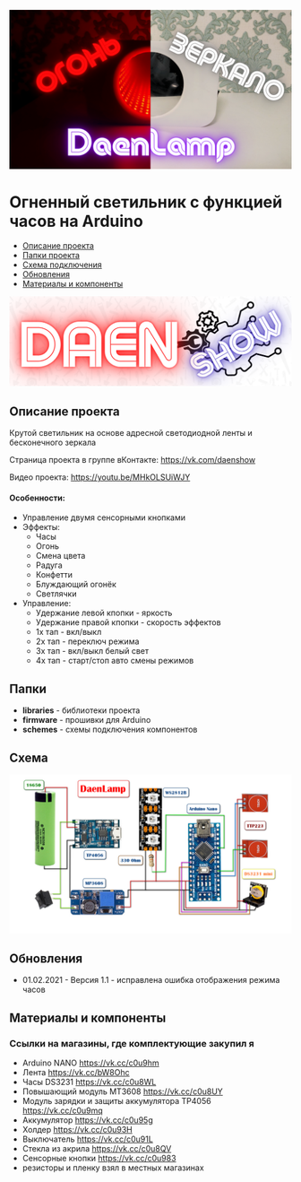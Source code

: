![PROJECT_PHOTO](https://github.com/DaenShow/DaenLamp/blob/main/foto.png)
# Огненный светильник с функцией часов на Arduino
* [Описание проекта](#chapter-0)
* [Папки проекта](#chapter-1)
* [Схема подключения](#chapter-2)
* [Обновления](#chapter-3)
* [Материалы и компоненты](#chapter-4)

![DAENSHOW_PHOTO](https://github.com/DaenShow/DaenShow/blob/main/DaenShow.png)

<a id="chapter-0"></a>
## Описание проекта
Крутой светильник на основе адресной светодиодной ленты и бесконечного зеркала 

Страница проекта в группе вКонтакте: https://vk.com/daenshow 

Видео проекта: https://youtu.be/MHkOLSUiWJY
   
#### Особенности:
- Управление двумя сенсорными кнопками
- Эффекты: 
  - Часы
  - Огонь
  - Смена цвета
  - Радуга
  - Конфетти
  - Блуждающий огонёк
  - Светлячки
- Управление:
	- Удержание левой кпопки - яркость
	- Удержание правой кпопки - скорость эффектов
	- 1х тап - вкл/выкл
	- 2х тап - переключ режима
	- 3х тап - вкл/выкл белый свет
	- 4х тап - старт/стоп авто смены режимов

<a id="chapter-1"></a>
## Папки
- **libraries** - библиотеки проекта
- **firmware** - прошивки для Arduino
- **schemes** - схемы подключения компонентов

<a id="chapter-2"></a>
## Схема
![SCHEME](https://github.com/DaenShow/DaenLamp/blob/main/schemes/Scheme.jpg)

<a id="chapter-3"></a>
## Обновления
- 01.02.2021 - Версия 1.1 - исправлена ошибка отображения режима часов

<a id="chapter-4"></a>
## Материалы и компоненты
### Ссылки на магазины, где комплектующие закупил я
- Arduino NANO https://vk.cc/c0u9hm
- Лента https://vk.cc/bW8Ohc
- Часы DS3231 https://vk.cc/c0u8WL
- Повышающий модуль MT3608 https://vk.cc/c0u8UY
- Модуль зарядки и защиты аккумулятора TP4056 https://vk.cc/c0u9mq
- Аккумулятор https://vk.cc/c0u95g
- Холдер https://vk.cc/c0u93H
- Выключатель https://vk.cc/c0u91L
- Стекла из акрила https://vk.cc/c0u8QV
- Сенсорные кнопки https://vk.cc/c0u983
- резисторы и пленку взял в местных магазинах
